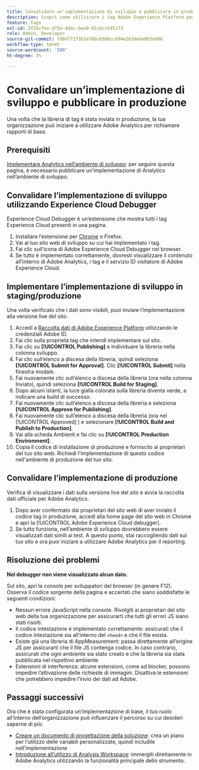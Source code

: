 ```yaml
---
title: Convalidare un’implementazione di sviluppo e pubblicare in produzione
description: Scopri come utilizzare i tag Adobe Experience Platform per distribuire Adobe Analytics nell’ambiente di produzione.
feature: Tags
exl-id: 2f5bcfee-d75e-4dac-bea9-91c6cc545173
role: Admin, Developer
source-git-commit: 7d8df7173b3a78bcb506cc894e2b3deda003e696
workflow-type: tm+mt
source-wordcount: '599'
ht-degree: 3%

---
```


# Convalidare un’implementazione di sviluppo e pubblicare in produzione

Una volta che la libreria di tag è stata inviata in produzione, la tua organizzazione può iniziare a utilizzare Adobe Analytics per richiamare rapporti di base.

## Prerequisiti

[Implementare Analytics nell’ambiente di sviluppo](deploy-dev.md): per seguire questa pagina, è necessario pubblicare un’implementazione di Analytics nell’ambiente di sviluppo.

## Convalidare l’implementazione di sviluppo utilizzando Experience Cloud Debugger

Experience Cloud Debugger è un’estensione che mostra tutti i tag Experience Cloud presenti in una pagina.

1. Installare l’estensione per [Chrome](https://chrome.google.com/webstore/detail/adobe-experience-platform/bfnnokhpnncpkdmbokanobigaccjkpob) o Firefox.
2. Vai al tuo sito web di sviluppo su cui hai implementato i tag.
3. Fai clic sull’icona di Adobe Experience Cloud Debugger nel browser.
4. Se tutto è implementato correttamente, dovresti visualizzare il contenuto all’interno di Adobe Analytics, i tag e il servizio ID visitatore di Adobe Experience Cloud.

## Implementare l’implementazione di sviluppo in staging/produzione

Una volta verificato che i dati sono visibili, puoi inviare l’implementazione alla versione live del sito.

1. Accedi a [Raccolta dati di Adobe Experience Platform](https://experience.adobe.com/data-collection) utilizzando le credenziali Adobe ID.
1. Fai clic sulla proprietà tag che intendi implementare sul sito.
1. Fai clic su **[!UICONTROL Publishing]** e individuare la libreria nella colonna sviluppo.
1. Fai clic sull’elenco a discesa della libreria, quindi seleziona **[!UICONTROL Submit for Approval]**. Clic **[!UICONTROL Submit]** nella finestra modale.
1. Fai nuovamente clic sull’elenco a discesa della libreria (ora nella colonna Inviato), quindi seleziona **[!UICONTROL Build for Staging]**.
1. Dopo alcuni istanti, la luce gialla colorata sulla libreria diventa verde, a indicare una build di successo.
1. Fai nuovamente clic sull’elenco a discesa della libreria e seleziona **[!UICONTROL Approve for Publishing]**.
1. Fai nuovamente clic sull’elenco a discesa della libreria (ora nel [!UICONTROL Approved] ) e selezionare **[!UICONTROL Build and Publish to Production]**.
1. Vai alla scheda Ambienti e fai clic su **[!UICONTROL Production Environment]**.
1. Copia il codice di installazione di produzione e forniscilo ai proprietari del tuo sito web. Richiedi l&#39;implementazione di questo codice nell&#39;ambiente di produzione del tuo sito.

## Convalidare l’implementazione di produzione

Verifica di visualizzare i dati sulla versione live del sito e avvia la raccolta dati ufficiale per Adobe Analytics.

1. Dopo aver confermato dai proprietari del sito web di aver inviato il codice tag in produzione, accedi alla home page del sito web in Chrome e apri la [!UICONTROL Adobe Experience Cloud debugger].
2. Se tutto funziona, nell’ambiente di sviluppo dovrebbero essere visualizzati dati simili ai test. A questo punto, stai raccogliendo dati sul tuo sito e ora puoi iniziare a utilizzare Adobe Analytics per il reporting.

## Risoluzione dei problemi

**Nel debugger non viene visualizzato alcun dato.**

Sul sito, apri la console per sviluppatori del browser (in genere F12). Osserva il codice sorgente della pagina e accertati che siano soddisfatte le seguenti condizioni:

* Nessun errore JavaScript nella console. Rivolgiti ai proprietari del sito web della tua organizzazione per assicurarti che tutti gli errori JS siano stati risolti.
* Il codice intestazione è implementato correttamente: assicurati che il codice intestazione sia all’interno del `<head>` e che il file esista.
* Esiste già una libreria di AppMeasurement: passa direttamente all’origine JS per assicurarti che il file JS contenga codice. In caso contrario, assicurati che ogni ambiente sia stato creato e che la libreria sia stata pubblicata nel rispettivo ambiente.
* Estensioni di interferenza: alcune estensioni, come ad blocker, possono impedire l’attivazione delle richieste di immagini. Disattiva le estensioni che potrebbero impedire l’invio dei dati ad Adobe.

## Passaggi successivi

Ora che è stata configurata un’implementazione di base, il tuo ruolo all’interno dell’organizzazione può influenzare il percorso su cui desideri saperne di più:

* [Creare un documento di progettazione della soluzione](../prepare/solution-design.md): crea un piano per l’utilizzo delle variabili personalizzate, quindi includile nell’implementazione
* [Introduzione all’utilizzo di Analysis Workspace](/help/analyze/analysis-workspace/home.md): immergiti direttamente in Adobe Analytics utilizzando la funzionalità principale dello strumento.
